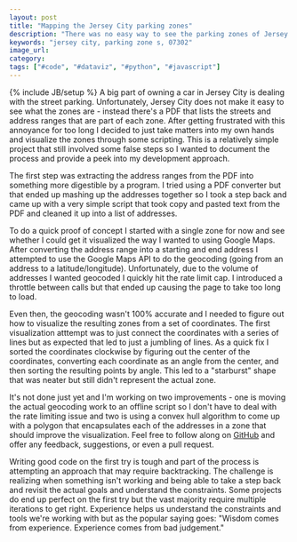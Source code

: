 ```yaml
---
layout: post
title: "Mapping the Jersey City parking zones"
description: "There was no easy way to see the parking zones of Jersey City on a map so I decided to use the PDF they provided to generate a map."
keywords: "jersey city, parking zone s, 07302"
image_url:
category:
tags: ["#code", "#dataviz", "#python", "#javascript"]
---
```

{% include JB/setup %}
A big part of owning a car in Jersey City is dealing with the street parking. Unfortunately, Jersey City does not make it easy to see what the zones are - instead there's a PDF that lists the streets and address ranges that are part of each zone. After getting frustrated with this annoyance for too long I decided to just take matters into my own hands and visualize the zones through some scripting. This is a relatively simple project that still involved some false steps so I wanted to document the process and provide a peek into my development approach.

The first step was extracting the address ranges from the PDF into something more digestible by a program. I tried using a PDF converter but that ended up mashing up the addresses together so I took a step back and came up with a very simple script that took copy and pasted text from the PDF and cleaned it up into a list of addresses.

To do a quick proof of concept I started with a single zone for now and see whether I could get it visualized the way I wanted to using Google Maps. After converting the address range into a starting and end address I attempted to use the Google Maps API to do the geocoding (going from an address to a latitude/longitude). Unfortunately, due to the volume of addresses I wanted geocoded I quickly hit the rate limit cap. I introduced a throttle between calls but that ended up causing the page to take too long to load.

Even then, the geocoding wasn't 100% accurate and I needed to figure out how to visualize the resulting zones from a set of coordinates. The first visualization atttempt was to just connect the coordinates with a series of lines but as expected that led to just a jumbling of lines. As a quick fix I sorted the coordinates clockwise by figuring out the center of the coordinates, converting each coordinate as an angle from the center, and then sorting the resulting points by angle. This led to a "starburst" shape that was neater but still didn't represent the actual zone.

It's not done just yet and I'm working on two improvements - one is moving the actual geocoding work to an offline script so I don't have to deal with the rate limiting issue and two is using a convex hull algorithm to come up with a polygon that encapsulates each of the addresses in a zone that should improve the visualization. Feel free to follow along on <a href="https://github.com/dangoldin/jersy-city-parking-mapper" target="_blank">GitHub</a> and offer any feedback, suggestions, or even a pull request.

Writing good code on the first try is tough and part of the process is attempting an approach that may require backtracking. The challenge is realizing when something isn't working and being able to take a step back and revisit the actual goals and understand the constraints. Some projects do end up perfect on the first try but the vast majority require multiple iterations to get right. Experience helps us understand the constraints and tools we're working with but as the popular saying goes: "Wisdom comes from experience. Experience comes from bad judgement."
